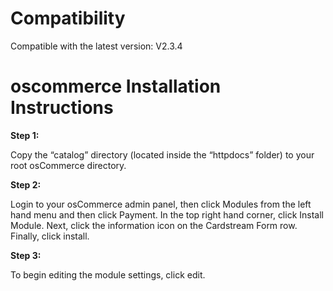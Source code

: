 Compatibility
====================================

Compatible with the latest version: V2.3.4

oscommerce Installation Instructions
====================================

**Step 1:**

Copy the “catalog” directory (located inside the “httpdocs” folder) to your root
osCommerce directory.


**Step 2:**

Login to your osCommerce admin panel, then click Modules from the left hand menu
and then click Payment. In the top right hand corner, click Install Module. Next, click
the information icon on the Cardstream Form row. Finally, click install.

**Step 3:**

To begin editing the module settings, click edit.

